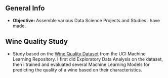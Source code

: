 ## General Info

- <b> Objective: </b> Assemble various Data Science Projects and Studies i have made.

## Wine Quality Study
- Study based on the [Wine Quality Dataset](https://archive.ics.uci.edu/dataset/186/wine+quality) from the UCI Machine Learning Repository. I first did Exploratory Data Analysis on the dataset, then i trained and evaluated several Machine Learning Models for predicting the quality of a wine based on their characteristics.